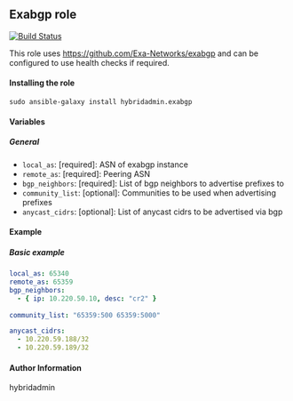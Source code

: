 ## Exabgp role
[![Build Status](https://travis-ci.org/hybridadmin/ansible-role-exabgp.svg?branch=master)](https://travis-ci.org/hybridadmin/ansible-role-exabgp)

This role uses https://github.com/Exa-Networks/exabgp and can be configured to use health checks if required.

#### Installing the role
```
sudo ansible-galaxy install hybridadmin.exabgp
```

#### Variables

##### General

* `local_as`: [required]: ASN of exabgp instance
* `remote_as`: [required]: Peering ASN
* `bgp_neighbors`: [required]: List of bgp neighbors to advertise prefixes to
* `community_list`: [optional]: Communities to be used when advertising prefixes
* `anycast_cidrs`: [optional]: List of anycast cidrs to be advertised via bgp

#### Example

##### Basic example

```yaml
local_as: 65340
remote_as: 65359
bgp_neighbors:
  - { ip: 10.220.50.10, desc: "cr2" }
    
community_list: "65359:500 65359:5000"

anycast_cidrs:
  - 10.220.59.188/32
  - 10.220.59.189/32
```

#### Author Information

hybridadmin
